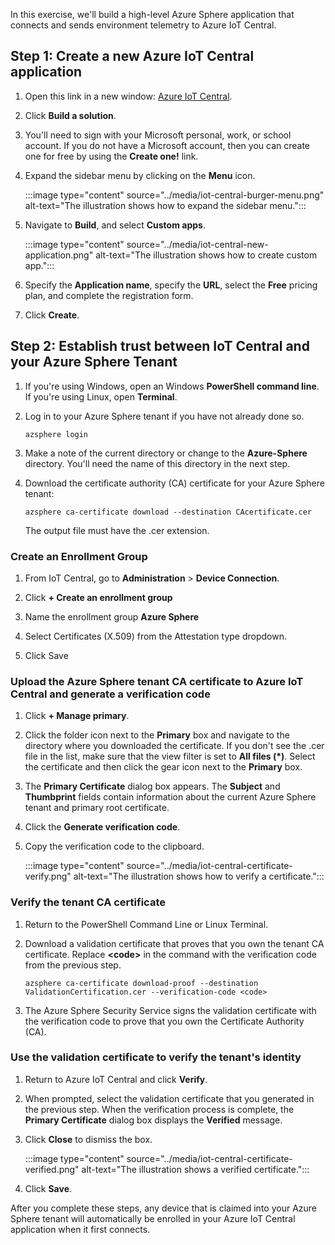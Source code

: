 In this exercise, we'll build a high-level Azure Sphere application that connects and sends environment telemetry to Azure IoT Central.

## Step 1: Create a new Azure IoT Central application

1. Open this link in a new window: [Azure IoT Central](https://azure.microsoft.com/services/iot-central?azure-portal=true).

2. Click **Build a solution**.

3. You'll need to sign with your Microsoft personal, work, or school account. If you do not have a Microsoft account, then you can create one for free by using the **Create one!** link.

4. Expand the sidebar menu by clicking on the **Menu** icon.

   <!-- > [!div class="mx-imgBorder"]
   > ![The illustration shows how to expand the sidebar menu.](../media/iot-central-burger-menu.png) -->

   :::image type="content" source="../media/iot-central-burger-menu.png" alt-text="The illustration shows how to expand the sidebar menu.":::

5. Navigate to **Build**, and select **Custom apps**.

   <!-- > [!div class="mx-imgBorder"]
   > ![The illustration shows how to create custom app.](../media/iot-central-new-application.png) -->

   :::image type="content" source="../media/iot-central-new-application.png" alt-text="The illustration shows how to create custom app.":::

6. Specify the **Application name**, specify the **URL**, select the **Free** pricing plan, and complete the registration form.

7. Click **Create**.

## Step 2: Establish trust between IoT Central and your Azure Sphere Tenant

1. If you're using Windows, open an Windows **PowerShell command line**. If you're using Linux, open **Terminal**.

2. Log in to your Azure Sphere tenant if you have not already done so.

   ```
   azsphere login
   ```

3. Make a note of the current directory or change to the **Azure-Sphere** directory. You'll need the name of this directory in the next step.

4. Download the certificate authority (CA) certificate for your Azure Sphere tenant:

   ```
   azsphere ca-certificate download --destination CAcertificate.cer
   ```

   The output file must have the .cer extension.

### Create an Enrollment Group

1. From IoT Central, go to **Administration** > **Device Connection**.

2. Click **+ Create an enrollment group**

3. Name the enrollment group **Azure Sphere**

4. Select Certificates (X.509) from the Attestation type dropdown.

5. Click Save

### Upload the Azure Sphere tenant CA certificate to Azure IoT Central and generate a verification code

1. Click **+ Manage primary**.

2. Click the folder icon next to the **Primary** box and navigate to the directory where you downloaded the certificate. If you don't see the .cer file in the list, make sure that the view filter is set to **All files (*)**. Select the certificate and then click the gear icon next to the **Primary** box.

3. The **Primary Certificate** dialog box appears. The **Subject** and **Thumbprint** fields contain information about the current Azure Sphere tenant and primary root certificate.

4. Click the **Generate verification code**.

5. Copy the verification code to the clipboard.

   <!-- > [!div class="mx-imgBorder"]
   > ![The illustration shows how to verify a certificate.](../media/iot-central-certificate-verify.png)   -->

   :::image type="content" source="../media/iot-central-certificate-verify.png" alt-text="The illustration shows how to verify a certificate.":::

### Verify the tenant CA certificate

1. Return to the PowerShell Command Line or Linux Terminal.

2. Download a validation certificate that proves that you own the tenant CA certificate. Replace **<code\>** in the command with the verification code from the previous step.

   ```
   azsphere ca-certificate download-proof --destination ValidationCertification.cer --verification-code <code>
   ```

3. The Azure Sphere Security Service signs the validation certificate with the verification code to prove that you own the Certificate Authority (CA).

### Use the validation certificate to verify the tenant's identity

1. Return to Azure IoT Central and click **Verify**.

2. When prompted, select the validation certificate that you generated in the previous step. When the verification process is complete, the **Primary Certificate** dialog box displays the **Verified** message.

3. Click **Close** to dismiss the box.

   <!-- > [!div class="mx-imgBorder"]
   > ![The illustration shows a verified certificate.](../media/iot-central-certificate-verified.png) -->

   :::image type="content" source="../media/iot-central-certificate-verified.png" alt-text="The illustration shows a verified certificate.":::

4. Click **Save**.

After you complete these steps, any device that is claimed into your Azure Sphere tenant will automatically be enrolled in your Azure IoT Central application when it first connects.
